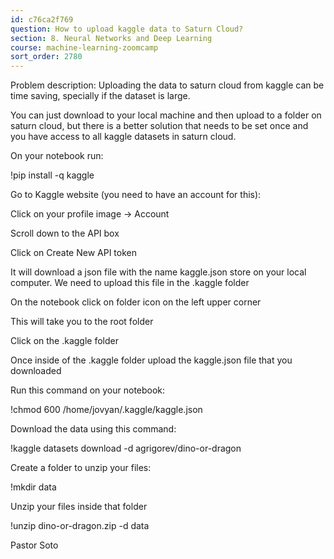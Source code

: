```yaml
---
id: c76ca2f769
question: How to upload kaggle data to Saturn Cloud?
section: 8. Neural Networks and Deep Learning
course: machine-learning-zoomcamp
sort_order: 2780
---
```


Problem description: Uploading the data to saturn cloud from kaggle can be time saving, specially if the dataset is large.

You can just download to your local machine and then upload to a folder on saturn cloud, but there is a better solution that needs to be set once and you have access to all kaggle datasets in saturn cloud.

On your notebook run:

!pip install -q kaggle

Go to Kaggle website (you need to have an account for this):

Click on your profile image -> Account

Scroll down to the API box

Click on Create New API token

It will download a json file with the name kaggle.json store on your local computer. We need to upload this file in the .kaggle folder

On the notebook click on folder icon on the left upper corner

This will take you to the root folder

Click on the .kaggle folder

Once inside of the .kaggle folder upload the kaggle.json file that you downloaded

Run this command on your notebook:

!chmod 600 /home/jovyan/.kaggle/kaggle.json

Download the data using this command:

!kaggle datasets download -d agrigorev/dino-or-dragon

Create a folder to unzip your files:

!mkdir data

Unzip your files inside that folder

!unzip dino-or-dragon.zip -d data

Pastor Soto

